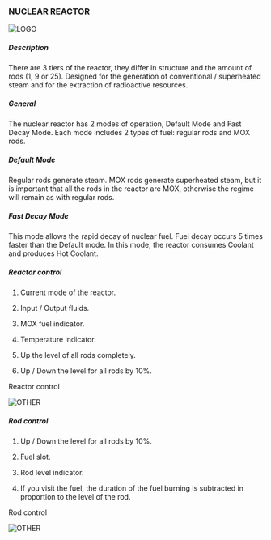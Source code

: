 ### NUCLEAR REACTOR
![LOGO](https://gtimpact.space/media/gregtech/NuclearReactor.png)
##### Description
There are 3 tiers of the reactor, they differ in structure and the amount of rods (1, 9 or 25). Designed for the generation of conventional / superheated steam and for the extraction of radioactive resources.
##### General
The nuclear reactor has 2 modes of operation, Default Mode and Fast Decay Mode. Each mode includes 2 types of fuel: regular rods and MOX rods.
##### Default Mode
Regular rods generate steam. MOX rods generate superheated steam, but it is important that all the rods in the reactor are MOX, otherwise the regime will remain as with regular rods.
##### Fast Decay Mode
This mode allows the rapid decay of nuclear fuel. Fuel decay occurs 5 times faster than the Default mode. In this mode, the reactor consumes Coolant and produces Hot Coolant.
##### Reactor control
1. Current mode of the reactor.
2. Input / Output fluids.
3. MOX fuel indicator.
4. Temperature indicator.
5. Up the level of all rods completely.
6. Up / Down the level for all rods by 10%.

Reactor control
![OTHER](https://gtimpact.space/media/gregtech/NuclearGui.png)
##### Rod control
1. Up / Down the level for all rods by 10%.
2. Fuel slot.
3. Rod level indicator.
4. If you visit the fuel, the duration of the fuel burning is subtracted in proportion to the level of the rod.

Rod control
![OTHER](https://gtimpact.space/media/gregtech/NuclearHatch.png)
